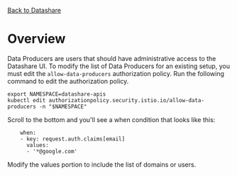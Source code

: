 [Back to Datashare](./README.md)

# Overview
Data Producers are users that should have administrative access to the Datashare UI. To modify the list of Data Producers for an existing setup, you must edit the ```allow-data-producers``` authorization policy. Run the following command to edit the authorization policy.

```
export NAMESPACE=datashare-apis
kubectl edit authorizationpolicy.security.istio.io/allow-data-producers -n "$NAMESPACE"
```

Scroll to the bottom and you'll see a when condition that looks like this:

```
    when:
    - key: request.auth.claims[email]
      values:
      - '*@google.com'
```

Modify the values portion to include the list of domains or users.
